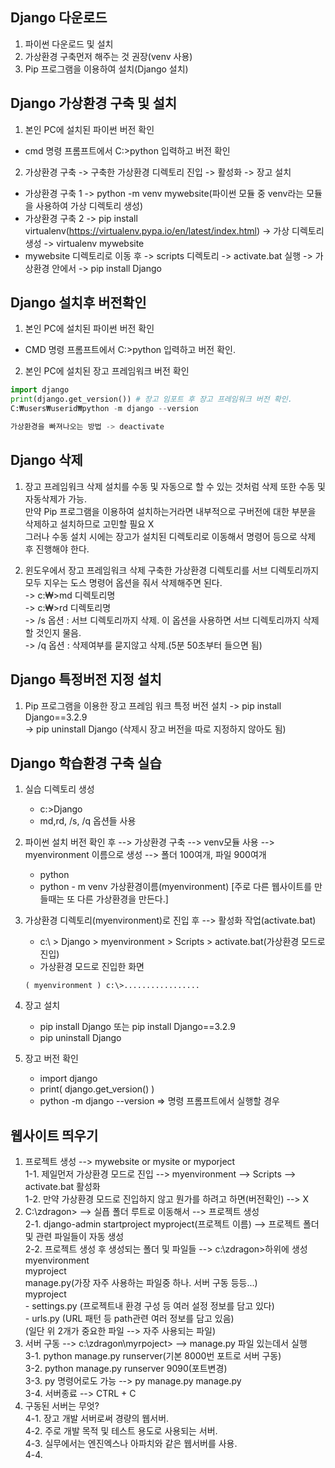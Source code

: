 ## Django 다운로드

1. 파이썬 다운로드 및 설치
2. 가상환경 구축먼저 해주는 것 권장(venv 사용)
3. Pip 프로그램을 이용하여 설치(Django 설치)

## Django 가상환경 구축 및 설치

1. 본인 PC에 설치된 파이썬 버전 확인
- cmd 명령 프롬프트에서 C:>python 입력하고 버전 확인
2. 가상환경 구축 -> 구축한 가상환경 디렉토리 진입 -> 활성화 -> 장고 설치
- 가상환경 구축 1 -> python -m venv mywebsite(파이썬 모듈 중 venv라는 모듈을 사용하여 가상 디렉토리 생성)
- 가상환경 구축 2 -> pip install virtualenv(https://virtualenv.pypa.io/en/latest/index.html) 
                    -> 가상 디렉토리 생성 -> virtualenv mywebsite
- mywebsite 디렉토리로 이동 후 -> scripts 디렉토리 -> activate.bat 실행 -> 가상환경 안에서 -> pip install Django

## Django 설치후 버전확인

1. 본인 PC에 설치된 파이썬 버전 확인
- CMD 명령 프롬프트에서 C:>python 입력하고 버전 확인.
2. 본인 PC에 설치된 장고 프레임워크 버전 확인
```python
import django
print(django.get_version()) # 장고 임포트 후 장고 프레임워크 버전 확인.
C:₩users₩userid₩python -m django --version

가상환경을 빠져나오는 방법 -> deactivate
```
## Django 삭제

1. 장고 프레임워크 삭제
설치를 수동 및 자동으로 할 수 있는 것처럼 삭제 또한 수동 및 자동삭제가 가능.  
만약 Pip 프로그램을 이용하여 설치하는거라면 내부적으로 구버전에 대한 부분을 삭제하고 설치하므로 고민할 필요 X  
그러나 수동 설치 시에는 장고가 설치된 디렉토리로 이동해서 명령어 등으로 삭제 후 진행해야 한다.  

2. 윈도우에서 장고 프레임워크 삭제
 구축한 가상환경 디렉토리를 서브 디렉토리까지 모두 지우는 도스 명령어 옵션을 줘서 삭제해주면 된다.  
    -> c:₩>md 디렉토리명  
    -> c:₩>rd 디렉토리명  
    -> /s 옵션  : 서브 디렉토리까지 삭제. 이 옵션을 사용하면 서브 디렉토리까지 삭제할 것인지 물음.  
    -> /q 옵션  : 삭제여부를 묻지않고 삭제.(5분 50초부터 들으면 됨)  
    
## Django 특정버전 지정 설치

1. Pip 프로그램을 이용한 장고 프레임 워크 특정 버전 설치
    -> pip install Django==3.2.9  
    -> pip uninstall Django (삭제시 장고 버전을 따로 지정하지 않아도 됨)  
    

## Django 학습환경 구축 실습

1. 실습 디렉토리 생성  
    - c:\>Django
    - md,rd, /s, /q 옵션들 사용  
2. 파이썬 설치 버전 확인 후 --> 가상환경 구축 --> venv모듈 사용 --> myenvironment 이름으로 생성 --> 폴더 100여개, 파일 900여개  
    - python
    - python - m venv 가상환경이름(myenvironment) [주로 다른 웹사이트를 만들때는 또 다른 가상환경을 만든다.]
3. 가상환경 디렉토리(myenvironment)로 진입 후 --> 활성화 작업(activate.bat)
    - c:\ > Django > myenvironment > Scripts > activate.bat(가상환경 모드로 진입)
    
    * 가상환경 모드로 진입한 화면
    ```
    ( myenvironment ) c:\>.................
    ```
4. 장고 설치
    - pip install Django 또는 pip install Django==3.2.9
    - pip uninstall Django
5. 장고 버전 확인
    - import django
    - print( django.get_version() )
    - python -m django --version => 명령 프롬프트에서 실행할 경우

## 웹사이트 띄우기 

1. 프로젝트 생성 --> mywebsite or mysite or myporject  
  1-1. 제일먼저 가상환경 모드로 진입 --> myenvironment --> Scripts --> activate.bat 활성화  
  1-2. 만약 가상환경 모드로 진입하지 않고 뭔가를 하려고 하면(버전확인) --> X  
2. C:\zdragon> --> 실픕 폴더 루트로 이동해서 --> 프로젝트 생성  
  2-1. django-admin startproject myproject(프로젝트 이름) --> 프로젝트 폴더 및 관련 파일들이 자동 생성  
  2-2. 프로젝트 생성 후 생성되는 폴더 및 파일들 --> c:\zdragon>하위에 생성  
        myenvironment  
        myproject  
            manage.py(가장 자주 사용하는 파일중 하나. 서버 구동 등등...)  
            myproject  
                    - settings.py   (프로젝트내 환경 구성 등 여러 설정 정보를 담고 있다)  
                    - urls.py       (URL 패턴 등 path관련 여러 정보를 담고 있음)  
                                    (일단 위 2개가 중요한 파일 --> 자주 사용되는 파일)  
3. 서버 구동 --> c:\zdragon\myrpoject> --> manage.py 파일 있는데서 실행  
   3-1. python manage.py runserver(기본 8000번 포트로 서버 구동)  
   3-2. python manage.py runserver 9090(포트변경)  
   3-3. py 명령어로도 가능 --> py manage.py manage.py  
   3-4. 서버종료 --> CTRL + C  
4. 구동된 서버는 무엇?  
    4-1. 장고 개발 서버로써 경량의 웹서버.  
    4-2. 주로 개발 목적 및 테스트 용도로 사용되는 서버.  
    4-3. 실무에서는 엔진엑스나 아파치와 같은 웹서버를 사용.  
    4-4. 
    
